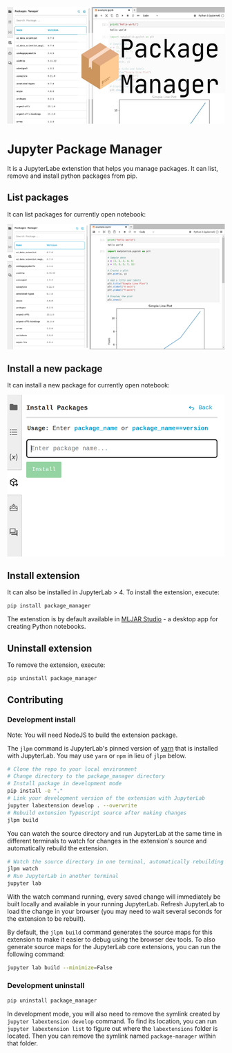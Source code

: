 
<p align="center">
  <img src="https://github.com/mljar/package-manager/blob/main/media/jupyter-package-manager.jpg?raw=true" height="270" alt="Jupyter Package Manager banner"/>
</p>

# Jupyter Package Manager

It is a JupyterLabe extenstion that helps you manage packages. It can list, remove and install python packages from pip. 


## List packages 

It can list packages for currently open notebook:

<img src="https://github.com/mljar/package-manager/blob/main/media/jupyterlab-package-manager-list-packages.png?raw=true" alt="Jupyter Package Manager list packages"/>

## Install a new package

It can install a new package for currently open notebook:

<img src="https://github.com/mljar/package-manager/blob/main/media/jupyterlab-install-new-package.png?raw=true" alt="Jupyter Package Manager install new package"/>


## Install extension

It can also be installed in JupyterLab > 4. To install the extension, execute:

```bash
pip install package_manager
```

The extenstion is by default available in [MLJAR Studio](https://mljar.com) - a desktop app for creating Python notebooks. 

## Uninstall extension

To remove the extension, execute:

```bash
pip uninstall package_manager
```

## Contributing

### Development install

Note: You will need NodeJS to build the extension package.

The `jlpm` command is JupyterLab's pinned version of
[yarn](https://yarnpkg.com/) that is installed with JupyterLab. You may use
`yarn` or `npm` in lieu of `jlpm` below.

```bash
# Clone the repo to your local environment
# Change directory to the package_manager directory
# Install package in development mode
pip install -e "."
# Link your development version of the extension with JupyterLab
jupyter labextension develop . --overwrite
# Rebuild extension Typescript source after making changes
jlpm build
```

You can watch the source directory and run JupyterLab at the same time in different terminals to watch for changes in the extension's source and automatically rebuild the extension.

```bash
# Watch the source directory in one terminal, automatically rebuilding when needed
jlpm watch
# Run JupyterLab in another terminal
jupyter lab
```

With the watch command running, every saved change will immediately be built locally and available in your running JupyterLab. Refresh JupyterLab to load the change in your browser (you may need to wait several seconds for the extension to be rebuilt).

By default, the `jlpm build` command generates the source maps for this extension to make it easier to debug using the browser dev tools. To also generate source maps for the JupyterLab core extensions, you can run the following command:

```bash
jupyter lab build --minimize=False
```

### Development uninstall

```bash
pip uninstall package_manager
```

In development mode, you will also need to remove the symlink created by `jupyter labextension develop`
command. To find its location, you can run `jupyter labextension list` to figure out where the `labextensions`
folder is located. Then you can remove the symlink named `package-manager` within that folder.
